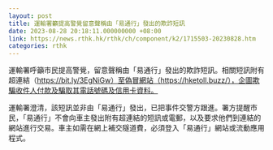```yaml
---
layout: post
title: 運輸署籲提高警覺留意聲稱由「易通行」發出的欺詐短訊
date: 2023-08-28 20:18:11.000000000 +08:00
link: https://news.rthk.hk/rthk/ch/component/k2/1715503-20230828.htm
categories: rthk
---
```


運輸署呼籲市民提高警覺，留意聲稱由「易通行」發出的欺詐短訊。相關短訊附有超連結（https://bit.ly/3EgNiGw）至偽冒網站（https://hketoll.buzz/），企圖欺騙收件人付款及騙取其電話號碼及信用卡資料。

運輸署澄清，該短訊並非由「易通行」發出，已把事件交警方跟進。署方提醒市民，「易通行」不會向車主發出附有超連結的短訊或電郵，以及要求他們到連結的網站進行交易。車主如需在網上補交隧道費，必須登入「易通行」網站或流動應用程式。
